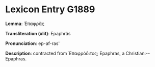 # Lexicon Entry G1889

**Lemma**: Ἐπαφρᾶς

**Transliteration (xlit)**: Epaphrâs

**Pronunciation**: ep-af-ras'

**Description**:
contracted from Ἐπαφρόδιτος; Epaphras, a Christian:--Epaphras.
